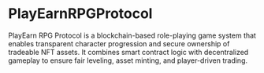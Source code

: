 # PlayEarnRPGProtocol
PlayEarn RPG Protocol is a blockchain-based role-playing game system that enables transparent character progression and secure ownership of tradeable NFT assets. It combines smart contract logic with decentralized gameplay to ensure fair leveling, asset minting, and player-driven trading.
